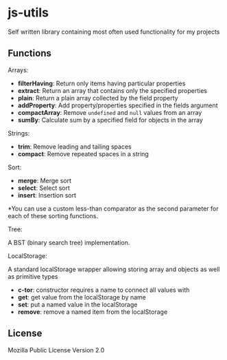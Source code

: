 # js-utils

Self written library containing most often used functionality for my projects

## Functions

Arrays:

- **filterHaving**: Return only items having particular properties
- **extract**: Return an array that contains only the specified properties
- **plain**: Return a plain array collected by the field property
- **addProperty**: Add property/properties specified in the fields argument
- **compactArray**: Remove `undefined` and `null` values from an array 
- **sumBy**: Calculate sum by a specified field for objects in the array

Strings:

- **trim**: Remove leading and tailing spaces
- **compact**: Remove repeated spaces in a string

Sort:

- **merge**: Merge sort
- **select**: Select sort
- **insert**: Insertion sort

*You can use a custom less-than comparator as the second parameter for 
each of these sorting functions.

Tree:

A BST (binary search tree) implementation.

LocalStorage:

A standard localStorage wrapper allowing storing array and objects as well 
 as primitive types
 
- **c-tor**: constructor requires a name to connect all values with 
- **get**: get value from the localStorage by name
- **set**: put a named value in the localStorage 
- **remove**: remove a named item from the localStorage

## License

Mozilla Public License Version 2.0
